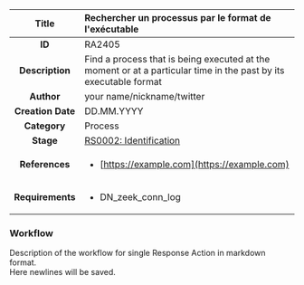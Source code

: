 | Title                       | Rechercher un processus par le format de l'exécutable         |
|:---------------------------:|:--------------------|
| **ID**                      | RA2405            |
| **Description**             | Find a process that is being executed at the moment or at a particular time in the past by its executable format   |
| **Author**                  | your name/nickname/twitter        |
| **Creation Date**           | DD.MM.YYYY |
| **Category**                | Process      |
| **Stage**                   |[RS0002: Identification](../Response_Stages/RS0002.md)| 
| **References** |<ul><li>[https://example.com](https://example.com)</li></ul>|
| **Requirements** |<ul><li>DN_zeek_conn_log</li></ul>|

### Workflow

Description of the workflow for single Response Action in markdown format.  
Here newlines will be saved.
